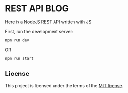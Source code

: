 # REST API BLOG
Here is a NodeJS REST API written with JS

First, run the development server:

```bash
npm run dev
```
OR
```bash
npm run start
```

## License

This project is licensed under the terms of the
[MIT license](/LICENSE).
